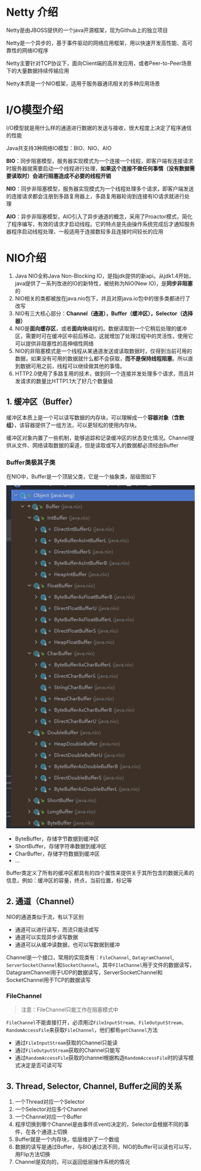 # Netty 介绍

Netty是由JBOSS提供的一个java开源框架，现为Github上的独立项目

Netty是一个异步的，基于事件驱动的网络应用框架，用以快速开发高性能、高可靠性的网络IO程序

Netty主要针对TCP协议下，面向Client端的高并发应用，或者Peer-to-Peer场景下的大量数据持续传输应用

Netty本质是一个NIO框架，适用于服务器通讯相关的多种应用场景

# I/O模型介绍

I/O模型就是用什么样的通道进行数据的发送与接收，很大程度上决定了程序通信的性能

Java共支持3种网络IO模型：BIO、NIO、AIO

**BIO**：同步阻塞模型，服务器实现模式为一个连接一个线程，即客户端有连接请求时服务器就需要启动一个线程进行处理，**如果这个连接不做任何事情（没有数据需要读取时）会进行阻塞造成不必要的线程开销**

**NIO**：同步非阻塞模型，服务器实现模式为一个线程处理多个请求，即客户端发送的连接请求都会注册到多路复用器上，多路复用器轮询到连接有IO请求就进行处理

**AIO**：异步非阻塞模型，AIO引入了异步通道的概念，采用了Proactor模式，简化了程序编写，有效的请求才启动线程。它的特点是先由操作系统完成后才通知服务器程序启动线程处理，一般适用于连接数较多且连接时间较长的应用

# NIO介绍

1. Java NIO全称Java Non-Blocking IO，是指jdk提供的新api。从jdk1.4开始，java提供了一系列改进的IO的新特性，被统称为NIO(New IO)，是**同步非阻塞**的
2. NIO相关的类都被放在java.nio包下，并且对原java.io包中的很多类都进行了改写
3. NIO有三大核心部分：**Channel（通道），Buffer（缓冲区），Selector（选择器）**
4. NIO是**面向缓存区**，或者**面向块**编程的。数据读取到一个它稍后处理的缓冲区，需要时可在缓冲区中前后移动，这就增加了处理过程中的灵活性，使用它可以提供非阻塞性的高伸缩性网络
5. NIO的非阻塞模式是一个线程从某通道发送或读取数据时，仅得到当前可用的数据，如果没有可用的数据就什么都不会获取，**而不是保持线程阻塞**。所以直到数据可用之前，线程可以继续做其他的事情。
6. HTTP2.0使用了多路复用的技术，做到同一个连接并发处理多个请求，而且并发请求的数量比HTTP1.1大了好几个数量级

## 1. 缓冲区（Buffer）

缓冲区本质上是一个可以读写数据的内存块，可以理解成一个**容器对象（含数组）**，该容器提供了一组方法，可以更轻松的使用内存块。

缓冲区对象内置了一些机制，能够追踪和记录缓冲区的状态变化情况。Channel提供从文件、网络读取数据的渠道，但是读取或写入的数据都必须经由Buffer

### Buffer类极其子类

在NIO中，Buffer是一个顶层父类，它是一个抽象类，层级图如下

<img src="image/1.png" style="zoom:120%;" />

* ByteBuffer，存储字节数据到缓冲区
* ShortBuffer，存储字符串数据到缓冲区
* CharBuffer，存储字符数据到缓冲区
* ...

Buffer类定义了所有的缓冲区都具有的四个属性来提供关于其所包含的数据元素的信息，例如：缓冲区的容量，终点，当前位置，标记等

## 2. 通道（Channel）

NIO的通道类似于流，有以下区别

* 通道可以进行读写，而流只能读或写
* 通道可以实现异步读写数据
* 通道可以从缓冲读数据，也可以写数据到缓冲

Channel是一个接口，常用的实现类有：`FileChannel`, `DatagramChannel`, `ServerSocketChannel`和`SocketChannel`。其中`FIleChannel`用于文件的数据读写，DatagramChannel用于UDP的数据读写，ServerSocketChannel和SocketChannel用于TCP的数据读写

### FileChannel

> 注意：FileChannel只能工作在阻塞模式中

`FileChannel`不能直接打开，必须用过`FileInputStream`、`FileOutputStream`、`RandomAccessFile`来获取`FileChannel`，他们都有`getChannel`方法

* 通过`FileInputStream`获取的Channel只能读
* 通过`FileOutputStream`获取的Channel只能写
* 通过`RandomAccessFile`获取的channel根据构造`RandomAccessFile`时的读写模式决定是否可读可写

## 3. Thread, Selector, Channel, Buffer之间的关系

1. 一个Thread对应一个Selector
2. 一个Selector对应多个Channel
3. 一个Channel对应一个Buffer
4. 程序切换到哪个Channel是由事件(Event)决定的，Selector会根据不同的事件，在各个通道上切换
5. Buffer就是一个内存块，低层维护了一个数组
6. 数据的读写是通过Buffer，与BIO通过流不同，NIO的Buffer可以读也可以写，用Flip方法切换
7. Channel是双向的，可以返回低层操作系统的情况